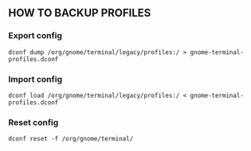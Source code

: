 ## HOW TO BACKUP PROFILES

### Export config

`dconf dump /org/gnome/terminal/legacy/profiles:/ > gnome-terminal-profiles.dconf`

### Import config

`dconf load /org/gnome/terminal/legacy/profiles:/ < gnome-terminal-profiles.dconf`

### Reset config

`dconf reset -f /org/gnome/terminal/`

